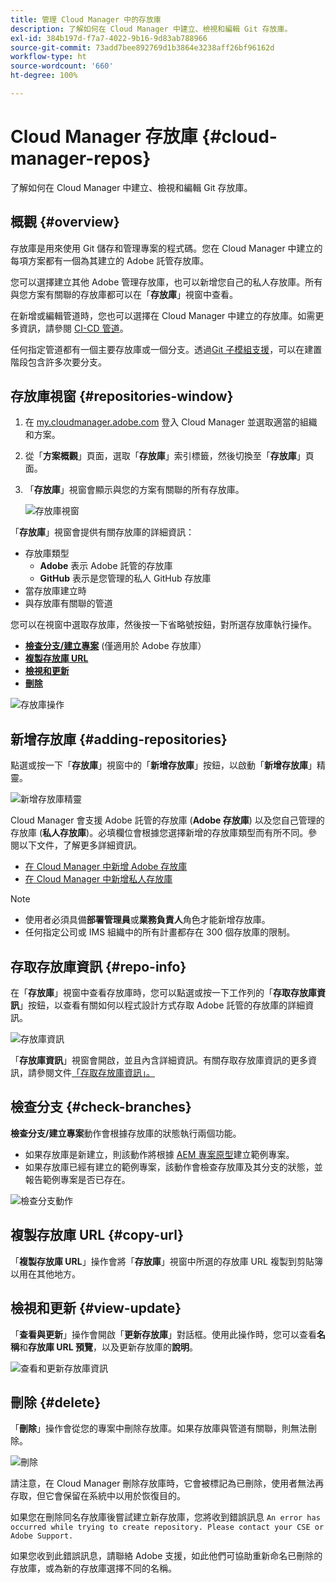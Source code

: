 ```yaml
---
title: 管理 Cloud Manager 中的存放庫
description: 了解如何在 Cloud Manager 中建立、檢視和編輯 Git 存放庫。
exl-id: 384b197d-f7a7-4022-9b16-9d83ab788966
source-git-commit: 73add7bee892769d1b3864e3238aff26bf96162d
workflow-type: ht
source-wordcount: '660'
ht-degree: 100%

---
```



# Cloud Manager 存放庫 {#cloud-manager-repos}

了解如何在 Cloud Manager 中建立、檢視和編輯 Git 存放庫。

## 概觀 {#overview}

存放庫是用來使用 Git 儲存和管理專案的程式碼。您在 Cloud Manager 中建立的每項方案都有一個為其建立的 Adob&#x200B;&#x200B;e 託管存放庫。

您可以選擇建立其他 Adob&#x200B;&#x200B;e 管理存放庫，也可以新增您自己的私人存放庫。所有與您方案有關聯的存放庫都可以在「**存放庫**」視窗中查看。

在新增或編輯管道時，您也可以選擇在 Cloud Manager 中建立的存放庫。如需更多資訊，請參閱 [CI-CD 管道](/help/overview/ci-cd-pipelines.md)。

任何指定管道都有一個主要存放庫或一個分支。透過[Git 子模組支援](git-submodules.md)，可以在建置階段包含許多次要分支。

## 存放庫視窗 {#repositories-window}

1. 在 [my.cloudmanager.adobe.com](https://my.cloudmanager.adobe.com/) 登入 Cloud Manager 並選取適當的組織和方案。

1. 從「**方案概觀**」頁面，選取「**存放庫**」索引標籤，然後切換至「**存放庫**」頁面。

1. 「**存放庫**」視窗會顯示與您的方案有關聯的所有存放庫。

   ![存放庫視窗](assets/repositories.png)

「**存放庫**」視窗會提供有關存放庫的詳細資訊：

* 存放庫類型
   * **Adobe** 表示 Adob&#x200B;&#x200B;e 託管的存放庫
   * **GitHub** 表示是您管理的私人 GitHub 存放庫
* 當存放庫建立時
* 與存放庫有關聯的管道

您可以在視窗中選取存放庫，然後按一下省略號按鈕，對所選存放庫執行操作。

* **[檢查分支/建立專案](#check-branches)** (僅適用於 Adob&#x200B;&#x200B;e 存放庫）
* **[複製存放庫 URL](#copy-url)**
* **[檢視和更新](#view-update)**
* **[刪除](#delete)**

![存放庫操作](assets/repository-actions.png)

## 新增存放庫 {#adding-repositories}

點選或按一下「**存放庫**」視窗中的「**新增存放庫**」按鈕，以啟動「**新增存放庫**」精靈。

![新增存放庫精靈](assets/add-repository-wizard.png)

Cloud Manager 會支援 Adobe 託管的存放庫 (**Adobe 存放庫**) 以及您自己管理的存放庫 (**私人存放庫**)。必填欄位會根據您選擇新增的存放庫類型而有所不同。參閱以下文件，了解更多詳細資訊。

* [在 Cloud Manager 中新增 Adob&#x200B;&#x200B;e 存放庫](adobe-repositories.md)
* [在 Cloud Manager 中新增私人存放庫](private-repositories.md)

>[!NOTE]
>
>* 使用者必須具備&#x200B;**部署管理員**&#x200B;或&#x200B;**業務負責人**&#x200B;角色才能新增存放庫。
>* 任何指定公司或 IMS 組織中的所有計畫都存在 300 個存放庫的限制。

## 存取存放庫資訊 {#repo-info}

在「**存放庫**」視窗中查看存放庫時，您可以點選或按一下工作列的「**存取存放庫資訊**」按鈕，以查看有關如何以程式設計方式存取 Adobe 託管的存放庫的詳細資訊。

![存放庫資訊](assets/access-repo-info.png)

「**存放庫資訊**」視窗會開啟，並且內含詳細資訊。有關存取存放庫資訊的更多資訊，請參閱文件[「存取存放庫資訊」。](accessing-repositories.md)

## 檢查分支 {#check-branches}

**檢查分支/建立專案**&#x200B;動作會根據存放庫的狀態執行兩個功能。

* 如果存放庫是新建立，則該動作將根據 [AEM 專案原型](https://experienceleague.adobe.com/zh-hant/docs/experience-manager-core-components/using/developing/archetype/overview)建立範例專案。
* 如果存放庫已經有建立的範例專案，該動作會檢查存放庫及其分支的狀態，並報告範例專案是否已存在。

![檢查分支動作](assets/check-branches.png)

## 複製存放庫 URL {#copy-url}

「**複製存放庫 URL**」操作會將「**存放庫**」視窗中所選的存放庫 URL 複製到剪貼簿以用在其他地方。

## 檢視和更新 {#view-update}

「**查看與更新**」操作會開啟「**更新存放庫**」對話框。使用此操作時，您可以查看&#x200B;**名稱**&#x200B;和&#x200B;**存放庫 URL 預覽**，以及更新存放庫的&#x200B;**說明**。

![查看和更新&#x200B;&#x200B;存放庫資訊](assets/update-repository.png)

## 刪除 {#delete}

「**刪除**」操作會從您的專案中刪除存放庫。如果存放庫與管道有關聯，則無法刪除。

![刪除](assets/delete.png)

請注意，在 Cloud Manager 刪除存放庫時，它會被標記為已刪除，使用者無法再存取，但它會保留在系統中以用於恢復目的。

如果您在刪除同名存放庫後嘗試建立新存放庫，您將收到錯誤訊息 `An error has occurred while trying to create repository. Please contact your CSE or Adobe Support.`

如果您收到此錯誤訊息，請聯絡 Adobe 支援，如此他們可協助重新命名已刪除的存放庫，或為新的存放庫選擇不同的名稱。
